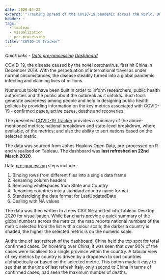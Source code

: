 ```yaml
---
date: 2020-05-23
excerpt: "Tracking spread of the COVID-19 pandemic across the world. Data cleaning using R and visualization using Tableau."
header: ~
tags:
  - tableau
  - visualization
  - pre-processing
title: "COVID-19 Tracker"
---
```


*Quick links - [Data pre-processing](https://github.com/sinhasaumya/projects/blob/main/COVID-19-tracker-data-prep.R),[Dashboard](https://public.tableau.com/profile/saumya.sinha1550#!/vizhome/COVID-19Tracker_15890027505320/GlobalView)*  

COVID-19, the disease caused by the novel coronavirus, first hit China in December 2019. With the perpetuation of international travel as under normal circumstances, the disease steadily turned into a global pandemic infecting and claiming lives of millions.  

Numerous tools have been built in order to inform researchers, public health authorities and the public about the outbreak as it unfolds. Such tools generate awareness among people and help in designing public health policies by providing information on the key metrics associated with COVID-19 - confirmed cases, active cases, deaths and recoveries.  

The presented [COVID-19 Tracker](https://public.tableau.com/profile/saumya.sinha1550#!/vizhome/COVID-19Tracker_15890027505320/GlobalView) provides a summary of the above-mentioned metrics; national breakdown and state-level breakdown, where available, of the metrics; and also the ability to sort nations based on the selected metric.  

The data was sourced from Johns Hopkins Open Data, pre-processed on R and visualised on Tableau. The dashboard was **last refreshed on 22nd March 2020**.  

Data [pre-processing](https://github.com/sinhasaumya/projects/blob/main/COVID-19-tracker-data-prep.R) steps include -
1. Binding rows from different files into a single data frame
2. Renaming column headers
3. Removing whitespaces from State and Country
4. Renaming countries into a standard country name format
5. Standardizing the date format for LastUpdatedDate
6. Dealing with NA values  

The data was then written to a new CSV file and fed into Tableau Desktop 2020 for visualisation. While bar charts provide a quick summary of the global numbers across the metrics, the map reports national numbers of the metric selected from the list with a colour scale; the darker a country is shaded, the higher the selected metric is on the numeric scale.   

At the time of last refresh of the dashboard, China held the top spot for total confirmed cases. On hovering over China, it was seen that over 90% of the cases were localised to a single province within the country. A tabular view of key metrics by country is driven by a dropdown to sort countries alphabetically or based on the selected metric. This option made it easy to see that at the time of last refresh Italy, only second to China in terms of confirmed cases, had seen the maximum number of deaths.